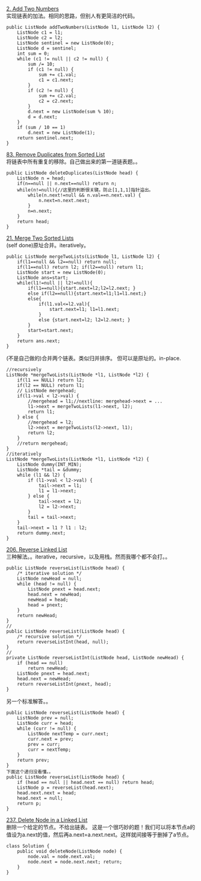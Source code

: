 [2. Add Two Numbers](https://leetcode.com/problems/add-two-numbers/description/)<br>
实现链表的加法。相同的思路，但别人有更简洁的代码。
```
public ListNode addTwoNumbers(ListNode l1, ListNode l2) {
    ListNode c1 = l1;
    ListNode c2 = l2;
    ListNode sentinel = new ListNode(0);
    ListNode d = sentinel;
    int sum = 0;
    while (c1 != null || c2 != null) {
        sum /= 10;
        if (c1 != null) {
            sum += c1.val;
            c1 = c1.next;
        }
        if (c2 != null) {
            sum += c2.val;
            c2 = c2.next;
        }
        d.next = new ListNode(sum % 10);
        d = d.next;
    }
    if (sum / 10 == 1)
        d.next = new ListNode(1);
    return sentinel.next;
}
```

[83. Remove Duplicates from Sorted List](https://leetcode.com/problems/remove-duplicates-from-sorted-list/description/)<br>
将链表中所有重复的移除。自己做出来的第一道链表题。。
```
public ListNode deleteDuplicates(ListNode head) {
    ListNode n = head;
    if(n==null || n.next==null) return n;
    while(n!=null){//这里的判断很关键。防止[1,1,1]指针溢出。
        while(n.next!=null && n.val==n.next.val) {
            n.next=n.next.next; 
        }
        n=n.next;
    }
    return head;
}
```

[21. Merge Two Sorted Lists](https://leetcode.com/problems/merge-two-sorted-lists/description/)<br>
(self done)原址合并。iteratively。
```
public ListNode mergeTwoLists(ListNode l1, ListNode l2) {
    if(l1==null && l2==null) return null;
    if(l1==null) return l2; if(l2==null) return l1;
    ListNode start = new ListNode(0);
    ListNode ans=start;
    while(l1!=null || l2!=null){
        if(l1==null){start.next=l2;l2=l2.next; }
        else if(l2==null){start.next=l1;l1=l1.next;}
        else{
            if(l1.val<=l2.val){
                start.next=l1; l1=l1.next;
            }
            else {start.next=l2; l2=l2.next; }
        }
        start=start.next;
    }
    return ans.next;
}
```
(不是自己做的)合并两个链表。类似归并排序。 但可以是原址的。in-place.
```
//recursively
ListNode *mergeTwoLists(ListNode *l1, ListNode *l2) {
    if(l1 == NULL) return l2;
    if(l2 == NULL) return l1;
    // ListNode mergehead;
    if(l1->val < l2->val) {
        //mergehead = l1;//nextline: mergehead->next = ...
		l1->next = mergeTwoLists(l1->next, l2);
        return l1;
    } else {
		//mergehead = l2;
        l2->next = mergeTwoLists(l2->next, l1);
        return l2;
    }
	//return mergehead;
}
//iteratively
ListNode *mergeTwoLists(ListNode *l1, ListNode *l2) {
    ListNode dummy(INT_MIN);
    ListNode *tail = &dummy;
    while (l1 && l2) {
        if (l1->val < l2->val) {
            tail->next = l1;
            l1 = l1->next;
        } else {
            tail->next = l2;
            l2 = l2->next;
        }
        tail = tail->next;
    }
    tail->next = l1 ? l1 : l2;
    return dummy.next;
}
```


[206. Reverse Linked List](https://leetcode.com/problems/reverse-linked-list/description/)<br>
三种解法。。iterative，recursive，以及用栈。然而我哪个都不会打。。
```
public ListNode reverseList(ListNode head) {
    /* iterative solution */
    ListNode newHead = null;
    while (head != null) {
        ListNode pnext = head.next;
        head.next = newHead;
        newHead = head;
        head = pnext;
    }
    return newHead;
}
//
public ListNode reverseList(ListNode head) {
    /* recursive solution */
    return reverseListInt(head, null);
}
//
private ListNode reverseListInt(ListNode head, ListNode newHead) {
    if (head == null)
        return newHead;
    ListNode pnext = head.next;
    head.next = newHead;
    return reverseListInt(pnext, head);
}
```
另一个标准解答。。
```
public ListNode reverseList(ListNode head) {
    ListNode prev = null;
    ListNode curr = head;
    while (curr != null) {
        ListNode nextTemp = curr.next;
        curr.next = prev;
        prev = curr;
        curr = nextTemp;
    }
    return prev;
}
下面这个递归没看懂。。
public ListNode reverseList(ListNode head) {
    if (head == null || head.next == null) return head;
    ListNode p = reverseList(head.next);
    head.next.next = head;
    head.next = null;
    return p;
}
```

[237. Delete Node in a Linked List](https://leetcode.com/problems/delete-node-in-a-linked-list/description/)<br>
删除一个给定的节点。不给出链表。
这是一个很巧妙的题！我们可以将本节点a的值设为a.next的值，然后再a.next=a.next.next。这样就间接等于删掉了a节点。
```
class Solution {
    public void deleteNode(ListNode node) {
        node.val = node.next.val;
		node.next = node.next.next; return;
    }
}
```